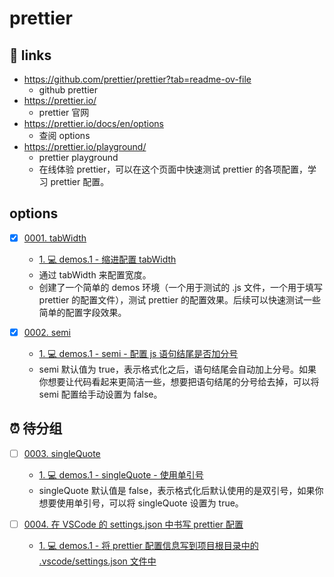 # prettier

## 🔗 links

- https://github.com/prettier/prettier?tab=readme-ov-file
  - github prettier
- https://prettier.io/
  - prettier 官网
- https://prettier.io/docs/en/options
  - 查阅 options
- https://prettier.io/playground/
  - prettier playground
  - 在线体验 prettier，可以在这个页面中快速测试 prettier 的各项配置，学习 prettier 配置。

## options

- [x] [0001. tabWidth](https://github.com/Tdahuyou/prettier/tree/main/0001.%20tabWidth/README.md) <!-- [locale](./0001.%20tabWidth/README.md) -->  
  - [1. 💻 demos.1 - 缩进配置 tabWidth](https://github.com/Tdahuyou/prettier/tree/main/0001.%20tabWidth/README.md#1--demos1---缩进配置-tabwidth)
  - 通过 tabWidth 来配置宽度。
  - 创建了一个简单的 demos 环境（一个用于测试的 .js 文件，一个用于填写 prettier 的配置文件），测试 prettier 的配置效果。后续可以快速测试一些简单的配置字段效果。
  
  

- [x] [0002. semi](https://github.com/Tdahuyou/prettier/tree/main/0002.%20semi/README.md) <!-- [locale](./0002.%20semi/README.md) -->  
  - [1. 💻 demos.1 - semi - 配置 js 语句结尾是否加分号](https://github.com/Tdahuyou/prettier/tree/main/0002.%20semi/README.md#1--demos1---semi---配置-js-语句结尾是否加分号)
  - semi 默认值为 true，表示格式化之后，语句结尾会自动加上分号。如果你想要让代码看起来更简洁一些，想要把语句结尾的分号给去掉，可以将 semi 配置给手动设置为 false。
  



## ⏰ 待分组

- [ ] [0003. singleQuote](https://github.com/Tdahuyou/prettier/tree/main/0003.%20singleQuote/README.md) <!-- [locale](./0003.%20singleQuote/README.md) -->  
  - [1. 💻 demos.1 - singleQuote - 使用单引号](https://github.com/Tdahuyou/prettier/tree/main/0003.%20singleQuote/README.md#1--demos1---singlequote---使用单引号)
  - singleQuote 默认值是 false，表示格式化后默认使用的是双引号，如果你想要使用单引号，可以将 singleQuote 设置为 true。
  

- [ ] [0004. 在 VSCode 的 settings.json 中书写 prettier 配置](https://github.com/Tdahuyou/prettier/tree/main/0004.%20%E5%9C%A8%20VSCode%20%E7%9A%84%20settings.json%20%E4%B8%AD%E4%B9%A6%E5%86%99%20prettier%20%E9%85%8D%E7%BD%AE/README.md) <!-- [locale](./0004.%20%E5%9C%A8%20VSCode%20%E7%9A%84%20settings.json%20%E4%B8%AD%E4%B9%A6%E5%86%99%20prettier%20%E9%85%8D%E7%BD%AE/README.md) -->  
  - [1. 💻 demos.1 - 将 prettier 配置信息写到项目根目录中的 .vscode/settings.json 文件中](https://github.com/Tdahuyou/prettier/tree/main/0004.%20%E5%9C%A8%20VSCode%20%E7%9A%84%20settings.json%20%E4%B8%AD%E4%B9%A6%E5%86%99%20prettier%20%E9%85%8D%E7%BD%AE/README.md#1--demos1---将-prettier-配置信息写到项目根目录中的-vscodesettingsjson-文件中)
  
